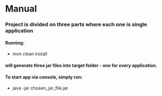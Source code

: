 # Manual
### Project is divided on three parts where each one is single application
#### Running: 
- mvn clean install
#### will generate three jar files into target folder - one for every application.
#### To start app via console, simply run:
- java -jar chosen_jar_file.jar